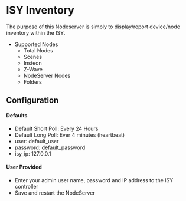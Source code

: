 
# ISY Inventory

The purpose of this Nodeserver is simply to display/report device/node inventory within
the ISY.

* Supported Nodes
  * Total Nodes
  * Scenes
  * Insteon
  * Z-Wave
  * NodeServer Nodes
  * Folders

## Configuration
#### Defaults
- Default Short Poll:  Every 24 Hours
- Default Long Poll: Ever 4 minutes (heartbeat)
- user: default_user
- password: default_password
- isy_ip: 127.0.0.1

#### User Provided
* Enter your admin user name, password and IP address to the ISY controller
* Save and restart the NodeServer
